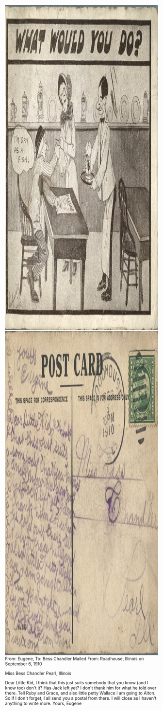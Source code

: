 <html><body><a href="/wp-content/uploads/2014/06/postcard-2014-20140602_17102899_0420.jpg"><img class="alignnone size-full wp-image-1006" src="/wp-content/uploads/2014/06/postcard-2014-20140602_17102899_0420.jpg" alt="postcard-2014-20140602_17102899_0420" width="1524" height="1070"></a> <a href="/wp-content/uploads/2014/06/postcard-2014-20140602_17103811_0421.jpg"><img class="alignnone size-full wp-image-1007" src="/wp-content/uploads/2014/06/postcard-2014-20140602_17103811_0421.jpg" alt="postcard-2014-20140602_17103811_0421" width="1550" height="1066"></a>From: Eugene, To: Bess Chandler
Mailed From: Roadhouse, Illinois on September 6, 1910

Miss Bess Chandler
Pearl, Illinois

Dear Little Kid,
I think that this just suits somebody that you know (and I know too) don't it? Has Jack left yet? I don't thank him for what he told over there. Tell Ruby and Grace, and also little petty Wallace I am going to Alton. So if I don't forget, I all send you a postal from there. I will close as I haven't anything to write more.
Yours,
Eugene

 </body></html>